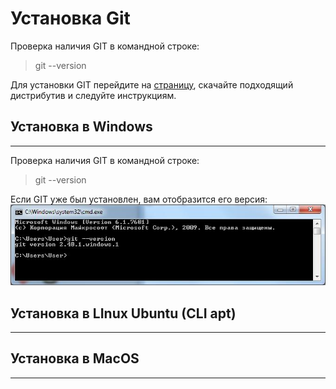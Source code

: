 # Установка Git 

Проверка наличия GIT в командной строке:
> git --version

Для установки GIT перейдите на [страницу](https://git-scm.com/download), скачайте подходящий дистрибутив и следуйте инструкциям.


## Установка в Windows
---
Проверка наличия GIT в командной строке:
> git --version

Если GIT уже был установлен, вам отобразится его версия:
![Пример выполнения >git --version](./assets/cmd1.jpg)


## Установка в LInux Ubuntu (CLI apt)
---



## Установка в MacOS
---
